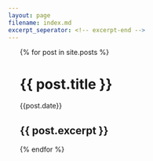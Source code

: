 ```yaml
---
layout: page
filename: index.md
excerpt_seperator: <!-- excerpt-end -->
--- 
```

<ul>
  {% for post in site.posts %}
      <h1>{{ post.title }}</h1>
      <p> {{post.date}}</p>
      <h2>{{ post.excerpt }}</h2>
  {% endfor %}
</ul>